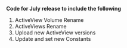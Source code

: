 **Code for July release to include the following**
1. ActiveView Volume Rename
1. ActiveViews Rename
1. Upload new ActiveView versions
1. Update and set new Constants

